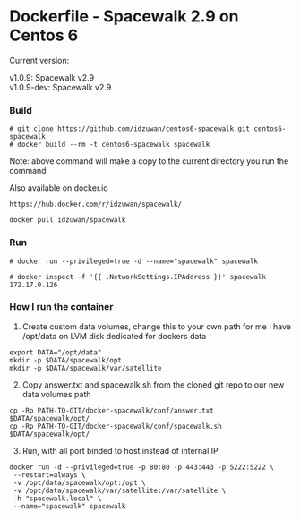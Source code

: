 Dockerfile - Spacewalk 2.9 on Centos 6
======================

Current version: <p>
v1.0.9: Spacewalk v2.9<br>
v1.0.9-dev: Spacewalk v2.9

### Build ###
```
# git clone https://github.com/idzuwan/centos6-spacewalk.git centos6-spacewalk
# docker build --rm -t centos6-spacewalk spacewalk
```
Note: above command will make a copy to the current directory you run the command

Also available on docker.io
```
https://hub.docker.com/r/idzuwan/spacewalk/
```

```
docker pull idzuwan/spacewalk
```

### Run ###
```
# docker run --privileged=true -d --name="spacewalk" spacewalk
```

```
# docker inspect -f '{{ .NetworkSettings.IPAddress }}' spacewalk
172.17.0.126
```

### How I run the container ###

1. Create custom data volumes, change this to your own path for me I have /opt/data on LVM disk dedicated for dockers data
```
export DATA="/opt/data"
mkdir -p $DATA/spacewalk/opt
mkdir -p $DATA/spacewalk/var/satellite
```

2. Copy answer.txt and spacewalk.sh from the cloned git repo to our new data volumes path
```
cp -Rp PATH-TO-GIT/docker-spacewalk/conf/answer.txt $DATA/spacewalk/opt/
cp -Rp PATH-TO-GIT/docker-spacewalk/conf/spacewalk.sh $DATA/spacewalk/opt/
```

3. Run, with all port binded to host instead of internal IP
```
docker run -d --privileged=true -p 80:80 -p 443:443 -p 5222:5222 \
 --restart=always \
 -v /opt/data/spacewalk/opt:/opt \
 -v /opt/data/spacewalk/var/satellite:/var/satellite \
 -h "spacewalk.local" \
 --name="spacewalk" spacewalk
```
